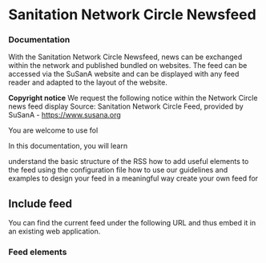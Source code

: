 # Sanitation Network Circle Newsfeed
### Documentation

With the Sanitation Network Circle Newsfeed, news can be exchanged within the network and published bundled on websites. The feed can be accessed via the SuSanA website and can be displayed with any feed reader and adapted to the layout of the website.

**Copyright notice**
We request the following notice within the Network Circle news feed display
Source: Sanitation Network Circle Feed, provided by SuSanA - https://www.susana.org


You are welcome to use fol

In this documentation, you will learn

understand the basic structure of the RSS
how to add useful elements to the feed using the configuration file
how to use our guidelines and examples to design your feed in a meaningful way
create your own feed for



## Include feed

You can find the current feed under the following URL and thus embed it in an existing web application.

### Feed elements

